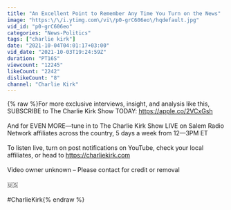 ```yaml
---
title: "An Excellent Point to Remember Any Time You Turn on the News"
image: "https:\/\/i.ytimg.com\/vi\/p0-grC606eo\/hqdefault.jpg"
vid_id: "p0-grC606eo"
categories: "News-Politics"
tags: ["charlie kirk"]
date: "2021-10-04T04:01:17+03:00"
vid_date: "2021-10-03T19:24:59Z"
duration: "PT16S"
viewcount: "12245"
likeCount: "2242"
dislikeCount: "8"
channel: "Charlie Kirk"
---
```

{% raw %}For more exclusive interviews, insight, and analysis like this, SUBSCRIBE to The Charlie Kirk Show TODAY: <a rel="nofollow" target="blank" href="https://apple.co/2VCxGsh">https://apple.co/2VCxGsh</a><br /><br />And for EVEN MORE—tune in to The Charlie Kirk Show LIVE on Salem Radio Network affiliates across the country, 5 days a week from 12—3PM ET<br /><br />To listen live, turn on post notifications on YouTube, check your local affiliates, or head to <a rel="nofollow" target="blank" href="https://charliekirk.com">https://charliekirk.com</a><br /><br />Video owner unknown – Please contact for credit or removal<br /><br />🇺🇸<br /><br />#CharlieKirk{% endraw %}
